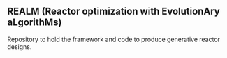 ## REALM (Reactor optimization with EvolutionAry aLgorithMs)
Repository to hold the framework and code to produce generative reactor designs.
